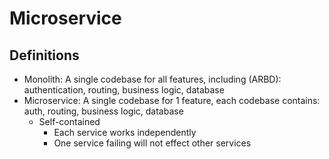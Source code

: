 # Microservice

## Definitions
- Monolith: A single codebase for all features, including (ARBD): authentication, routing, business logic, database
- Microservice: A single codebase for 1 feature, each codebase contains: auth, routing, business logic, database
  - Self-contained
    - Each service works independently 
    - One service failing will not effect other services
